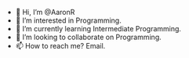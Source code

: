 - 👋 Hi, I’m @AaronR 
- 👀 I’m interested in Programming.
- 🌱 I’m currently learning Intermediate Programming.
- 💞️ I’m looking to collaborate on Programming.
- 📫 How to reach me? Email.

<!---
User33874/User33874 is a ✨ special ✨ repository because its `README.md` (this file) appears on your GitHub profile.
You can click the Preview link to take a look at your changes.
--->
